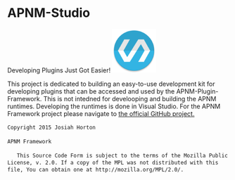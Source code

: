 # APNM-Studio
Developing Plugins Just Got Easier!
<img src="https://github.com/JTechMe/APNM-Studio/blob/master/APNMStudio/APNM%20Studio/web_hi_res_512.png" alt="Logo" style="width: 100px;"/>

This project is dedicated to building an easy-to-use development kit for developing plugins that can be accessed and used by the APNM-Plugin-Framework. This is not intedned for develooping and building the APNM runtimes. Developing the runtimes is done in Visual Studio. For the APNM Framework project please navigate to [the official GitHub project.](https://github.com/JTechMe/APNM-Framework)

```
Copyright 2015 Josiah Horton

APNM Framework

   This Source Code Form is subject to the terms of the Mozilla Public License, v. 2.0. If a copy of the MPL was not distributed with this file, You can obtain one at http://mozilla.org/MPL/2.0/.
```
